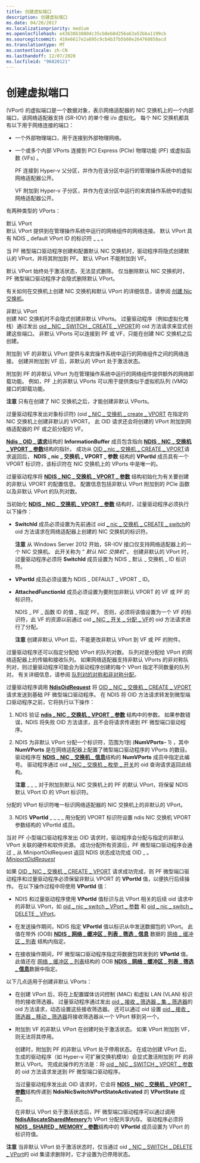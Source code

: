```yaml
---
title: 创建虚拟端口
description: 创建虚拟端口
ms.date: 04/20/2017
ms.localizationpriority: medium
ms.openlocfilehash: e43630b3880dc35cb8eb8d256a63a52bba1199cb
ms.sourcegitcommit: 418e6617e2a695c9cb4b37b5b60e264760858acd
ms.translationtype: MT
ms.contentlocale: zh-CN
ms.lasthandoff: 12/07/2020
ms.locfileid: "96820121"
---
```

# <a name="creating-a-virtual-port"></a>创建虚拟端口


 (VPort) 的虚拟端口是一个数据对象，表示网络适配器的 NIC 交换机上的一个内部端口，该网络适配器支持 (SR-IOV) 的单个根 i/o 虚拟化。 每个 NIC 交换机都具有以下用于网络连接的端口：

-   一个外部物理端口，用于连接到外部物理网络。

-   一个或多个内部 VPorts 连接到 PCI Express (PCIe) 物理功能 (PF) 或虚拟函数 (VFs) 。

    PF 连接到 Hyper-v 父分区，并作为在该分区中运行的管理操作系统中的虚拟网络适配器公开。

    VF 附加到 Hyper-v 子分区，并作为在该分区中运行的来宾操作系统中的虚拟网络适配器公开。

有两种类型的 VPorts：

<a href="" id="default-vport"></a>默认 VPort  
默认 VPort 提供到在管理操作系统中运行的网络组件的网络连接。 默认 VPort 具有 NDIS \_ default VPort ID 的标识符 \_ \_ 。

当 PF 微型端口驱动程序创建和配置默认 NIC 交换机时，驱动程序将隐式创建默认的 VPort，并将其附加到 PF。 默认 VPort 不能附加到 VF。

默认 VPort 始终处于激活状态，无法显式删除。 仅当删除默认 NIC 交换机时，PF 微型端口驱动程序才会隐式删除默认 VPort。

有关如何在交换机上创建 NIC 交换机和默认 VPort 的详细信息，请参阅 [创建 Nic 交换机](creating-a-nic-switch.md)。

<a href="" id="nondefault-vport"></a>非默认 VPort  
创建 NIC 交换机时不会隐式创建非默认 VPorts。 过量驱动程序（例如虚拟化堆栈）通过发出 [oid \_ NIC \_ SWITCH \_ CREATE \_ VPORT](./oid-nic-switch-create-vport.md)的 oid 方法请求来显式创建这些端口。 非默认 VPorts 可以连接到 PF 或 VF，只能在创建 NIC 交换机之后创建。

附加到 VF 的非默认 VPort 提供与来宾操作系统中运行的网络组件之间的网络连接。 创建并附加到 VF 后，非默认的 VPort 处于激活状态。

附加到 PF 的非默认 VPort 为在管理操作系统中运行的网络组件提供额外的网络卸载功能。 例如，PF 上的非默认 VPorts 可以用于提供类似于虚拟机队列 (VMQ) 接口的卸载功能。

**注意**  只有在创建了 NIC 交换机之后，才能创建非默认 VPorts。



过量驱动程序发出对象标识符)  (oid [ \_ NIC \_ 交换机 \_ create \_ VPORT](./oid-nic-switch-create-vport.md) 在指定的 NIC 交换机上创建非默认的 VPORT。 此 OID 请求还会将创建的 VPort 附加到网络适配器的 PF 或之前分配的 VF。

[**Ndis \_ OID \_ 请求**](/windows-hardware/drivers/ddi/ndis/ns-ndis-_ndis_oid_request)结构的 **InformationBuffer** 成员包含指向 [**NDIS \_ NIC \_ 交换机 \_ VPORT \_ 参数**](/windows-hardware/drivers/ddi/ntddndis/ns-ntddndis-_ndis_nic_switch_vport_parameters)结构的指针。 成功从 [OID \_ nic \_ 交换机 \_ CREATE \_ VPORT](./oid-nic-switch-create-vport.md)请求返回后， **NDIS \_ nic \_ 交换机 \_ VPORT \_ 参数** 结构的 **VPortId** 成员具有一个 VPORT 标识符，该标识符在 NIC 交换机上的 VPorts 中是唯一的。

过量驱动程序将 [**NDIS \_ NIC \_ 交换机 \_ VPORT \_ 参数**](/windows-hardware/drivers/ddi/ntddndis/ns-ntddndis-_ndis_nic_switch_vport_parameters) 结构初始化为有关要创建的非默认 VPORT 的配置信息。 配置信息包括非默认 VPort 附加到的 PCIe 函数以及非默认 VPort 的队列对数。

当初始化 [**NDIS \_ NIC \_ 交换机 \_ VPORT \_ 参数**](/windows-hardware/drivers/ddi/ntddndis/ns-ntddndis-_ndis_nic_switch_vport_parameters) 结构时，过量驱动程序必须执行以下操作：

-   **SwitchId** 成员必须设置为先前通过 oid [ \_ nic \_ 交换机 \_ CREATE \_ switch](./oid-nic-switch-create-switch.md)的 oid 方法请求在网络适配器上创建的 NIC 交换机的标识符。

    **注意**  从 Windows Server 2012 开始，SR-IOV 接口仅支持网络适配器上的一个 NIC 交换机。 此开关称为 " *默认 NIC 交换机*"。 创建非默认的 VPort 时，过量驱动程序必须将 **SwitchId** 成员设置为 NDIS \_ 默认 \_ 交换机 \_ ID 标识符。



-   **VPortId** 成员必须设置为 NDIS \_ DEFAULT \_ VPORT \_ ID。

-   **AttachedFunctionId** 成员必须设置为要附加非默认 VPORT 的 VF 或 PF 的标识符。

    NDIS \_ PF \_ 函数 ID 的值 \_ 指定 PF。 否则，必须将该值设置为一个 VF 的标识符，此 VF 的资源以前通过 oid [ \_ NIC \_ 开关 \_ 分配 \_ VF](./oid-nic-switch-allocate-vf.md)的 oid 方法请求进行了分配。

    **注意**  创建非默认 VPort 后，不能更改非默认 VPort 到 VF 或 PF 的附件。



过量驱动程序还可以指定分配给 VPort 的队列对数。 队列对是分配给 VPort 的网络适配器上的传输和接收队列。 如果网络适配器支持非默认 VPorts 的非对称队列对，则过量驱动程序可能会为驱动程序创建的每个 VPort 指定不同数量的队列对。 有关详细信息，请参阅 [队列对的对称和非对称分配](symmetric-and-asymmetric-assignment-of-queue-pairs.md)。

过量驱动程序调用 [**NdisOidRequest**](/windows-hardware/drivers/ddi/ndis/nf-ndis-ndisoidrequest) 将 [OID \_ NIC \_ 交换机 \_ CREATE \_ VPORT](./oid-nic-switch-create-vport.md) 请求发送到基础 PF 微型端口驱动程序。 在 NDIS 将 OID 方法请求转发到微型端口驱动程序之前，它将执行以下操作：

1.  NDIS 验证 [**ndis \_ NIC \_ 交换机 \_ VPORT \_ 参数**](/windows-hardware/drivers/ddi/ntddndis/ns-ntddndis-_ndis_nic_switch_vport_parameters) 结构中的参数。 如果参数错误，NDIS 将失败 OID 方法请求，且不会将请求传递到 PF 微型端口驱动程序。

2.  NDIS 为非默认 VPort 分配一个标识符，范围为1到 (**NumVPorts**– 1) ，其中 **NumVPorts** 是在网络适配器上配置了微型端口驱动程序的 VPorts 的数目。 驱动程序在 [**NDIS \_ NIC \_ 交换机 \_ 信息**](/windows-hardware/drivers/ddi/ntddndis/ns-ntddndis-_ndis_nic_switch_info)结构的 **NumVPorts** 成员中指定此编号。 驱动程序通过 oid [ \_ NIC \_ 交换机 \_ 枚举 \_ 开关](./oid-nic-switch-enum-switches.md)的 oid 查询请求返回此结构。

    **注意** \_ \_ \_ 对于附加到默认 NIC 交换机上的 PF 的默认 VPort，将保留 NDIS 默认 VPort ID 的 VPort 标识符。




分配的 VPort 标识符唯一标识网络适配器的 NIC 交换机上的非默认的 VPort。


3.  NDIS **VPortId** \_ \_ \_ \_ 用分配的 VPORT 标识符设置 ndis NIC 交换机 VPORT 参数结构的 VPortId 成员。

当对 PF 小型端口驱动程序发出 OID 请求时，驱动程序会分配与指定的非默认 VPort 关联的硬件和软件资源。 成功分配所有资源后，PF 微型端口驱动程序会通过 \_ 从 MiniportOidRequest 返回 NDIS 状态成功完成 OID \_ 。 [*MiniportOidRequest*](/windows-hardware/drivers/ddi/ndis/nc-ndis-miniport_oid_request)

如果 [OID \_ NIC \_ 交换机 \_ CREATE \_ VPORT](./oid-nic-switch-create-vport.md) 请求成功完成，则 PF 微型端口驱动程序和过量驱动程序必须保留非默认 VPORT 的 **VPortId** 值，以便执行后续操作。 在以下操作过程中将使用 **VPortId** 值：

-   NDIS 和过量驱动程序使用 **VPortId** 值标识与此 VPort 相关的后续 oid 请求中的非默认 VPort，如 [oid \_ nic \_ switch \_ VPort \_ 参数](./oid-nic-switch-vport-parameters.md) 和 [oid \_ nic \_ switch \_ DELETE \_ VPort](./oid-nic-switch-delete-vport.md)。

-   在发送操作期间，NDIS 指定 **VPortId** 值以标识从中发送数据包的 VPort。 此值在带外 (OOB) [**NDIS \_ 网络 \_ 缓冲区 \_ 列表 \_ 筛选 \_ 信息**](/windows-hardware/drivers/ddi/ndis/ns-ndis-_ndis_net_buffer_list_filtering_info) 数据的 [网络 \_ 缓冲区 \_ 列表](net-buffer-list-structure.md) 结构内指定。

-   在接收操作期间，PF 微型端口驱动程序指定将数据包转发到的 **VPortId** 值。 此值还在 [网络 \_ 缓冲区 \_ 列表](net-buffer-list-structure.md)结构的 OOB [**NDIS \_ 网络 \_ 缓冲区 \_ 列表 \_ 筛选 \_ 信息**](/windows-hardware/drivers/ddi/ndis/ns-ndis-_ndis_net_buffer_list_filtering_info)数据中指定。

以下几点适用于创建非默认 VPorts：

-   在创建 VPort 后，将在上配置媒体访问控制 (MAC) 和虚拟 LAN (VLAN) 标识符的接收筛选器。 过量驱动程序通过发出 [oid \_ 接收 \_ 筛选器 \_ 集 \_ 筛选器](./oid-receive-filter-set-filter.md)的 oid 方法请求，动态设置这些接收筛选器。 还可以通过 oid 设置 [oid \_ 接收 \_ 筛选器 \_ 移动 \_ 筛选器](./oid-receive-filter-move-filter.md)将接收筛选器从一个 VPort 移到另一个。

-   附加到 VF 的非默认 VPort 在创建时处于激活状态。 如果 VPort 附加到 VF，则无法将其停用。

    创建时，附加到 PF 的非默认 VPort 处于停用状态。 在成功创建 VPort 后，生成的驱动程序（如 Hyper-v 可扩展交换机模块）会显式激活附加到 PF 的非默认 VPort。 完成此操作的方法是：将 [oid \_ NIC \_ SWITCH \_ VPORT \_ 参数](./oid-nic-switch-vport-parameters.md) 的 oid 方法请求发送到 PF 微型端口驱动程序。

    当过量驱动程序发出此 OID 请求时，它会将 [**NDIS \_ NIC \_ 交换机 \_ VPORT \_ 参数**](/windows-hardware/drivers/ddi/ntddndis/ns-ntddndis-_ndis_nic_switch_vport_parameters)结构传递到 **NdisNicSwitchVPortStateActivated** 的 **VPortState** 成员。

    在非默认 VPort 处于激活状态后，PF 微型端口驱动程序可以通过调用 [**NdisAllocateSharedMemory**](/windows-hardware/drivers/ddi/ndis/nf-ndis-ndisallocatesharedmemory)为 VPort 分配共享内存。 驱动程序必须将 [**NDIS \_ SHARED \_ MEMORY \_ 参数**](/windows-hardware/drivers/ddi/ndis/ns-ndis-_ndis_shared_memory_parameters)结构中的 **VPortId** 成员设置为 VPort 的标识符值。

**注意**  当非默认 VPort 处于激活状态时，仅当通过 oid [ \_ NIC \_ SWITCH \_ DELETE \_ VPort](./oid-nic-switch-delete-vport.md)的 oid 集请求删除时，它才设置为已停用状态。
